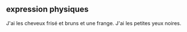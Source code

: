 ## expression physiques
J'ai les cheveux frisé et bruns et une frange. J'ai les petites yeux noires.
